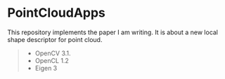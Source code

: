 # PointCloudApps
This repository implements the paper I am writing.
It is about a new local shape descriptor for point cloud.

> - OpenCV 3.1.
> - OpenCL 1.2
> - Eigen 3
